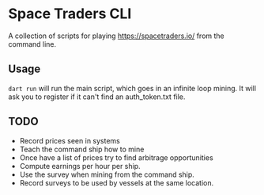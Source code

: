 # Space Traders CLI

A collection of scripts for playing https://spacetraders.io/ from the command line.

## Usage

`dart run` will run the main script, which goes in an infinite loop mining.
It will ask you to register if it can't find an auth_token.txt file.

## TODO

* Record prices seen in systems
* Teach the command ship how to mine
* Once have a list of prices try to find arbitrage opportunities
* Compute earnings per hour per ship.
* Use the survey when mining from the command ship.
* Record surveys to be used by vessels at the same location.